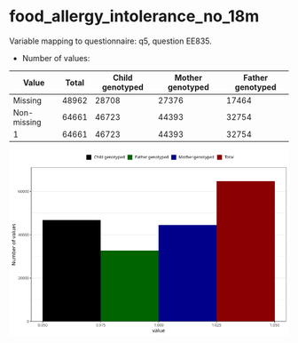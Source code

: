 # food_allergy_intolerance_no_18m
Variable mapping to questionnaire: q5, question EE835.
- Number of values:

| Value | Total | Child genotyped | Mother genotyped | Father genotyped |
| ----- | ----- | --------------- | ---------------- | ---------------- |
| Missing | 48962 | 28708 | 27376 | 17464 |
| Non-missing | 64661 | 46723 | 44393 | 32754 |
| 1 | 64661 | 46723 | 44393 | 32754 |



![](food_allergy_intolerance_no_18m_n.png)



